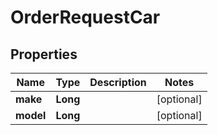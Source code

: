 
# OrderRequestCar

## Properties
Name | Type | Description | Notes
------------ | ------------- | ------------- | -------------
**make** | **Long** |  |  [optional]
**model** | **Long** |  |  [optional]



